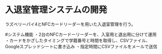 # 入退室管理システムの開発
ラズベリーパイ4とNFCカードリーダーを用いた入退室管理を行う。

#システム機能
・2台のNFCカードーリーダーを、入室用と退出用に分けて運用
・カードをかざしたタイミングで学籍番号と時間を取得し、CSVファイル、Googleスプレッドシートに書き込み
・指定時間にCSVファイルをメールで送信





